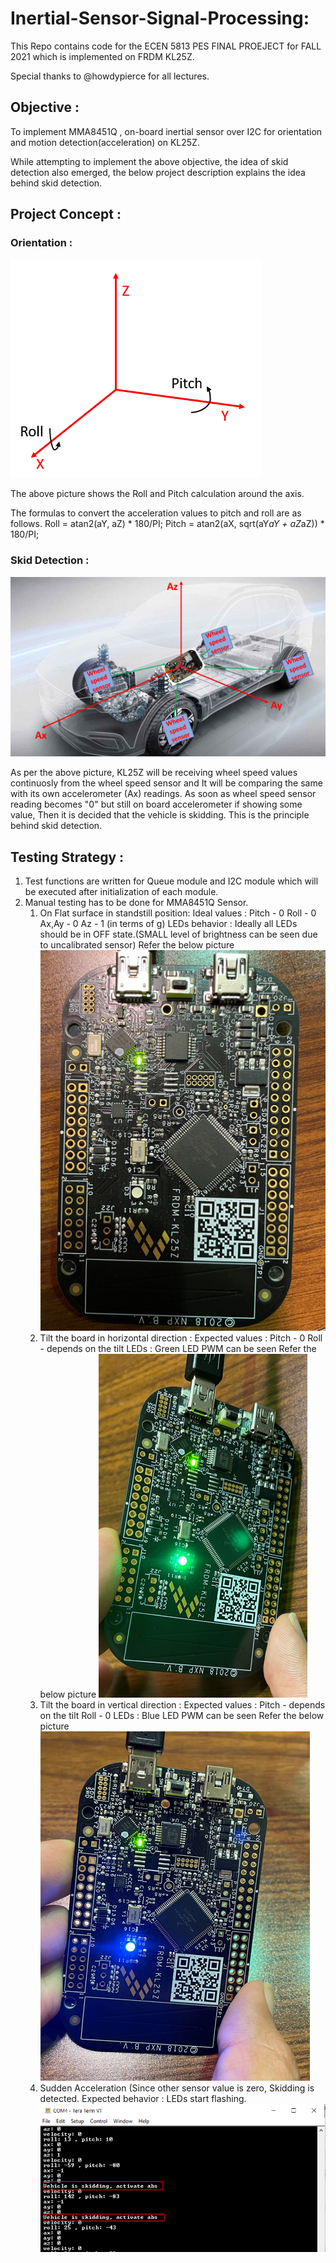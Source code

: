 # Inertial-Sensor-Signal-Processing: 

This Repo contains code for the ECEN 5813 PES FINAL PROEJECT for FALL 2021 which is implemented on FRDM KL25Z.

Special thanks to @howdypierce for all lectures.

## Objective : 
To implement MMA8451Q , on-board inertial sensor over I2C for orientation and motion detection(acceleration) on KL25Z.

While attempting to implement the above objective, the idea of skid detection also emerged, the below project description explains the idea behind skid detection. 

## Project Concept : 

###  Orientation :
![Roll and Pitch](Roll_and_pitch.png)

The above picture shows the Roll and Pitch calculation around the axis. 

The formulas to convert the acceleration values to pitch and roll are as follows.
Roll = atan2(aY, aZ) * 180/PI;
Pitch = atan2(aX, sqrt(aY*aY + aZ*aZ)) * 180/PI;

### Skid Detection :
![Project Idea](ProjectIdea.png)

As per the above picture, KL25Z will be receiving wheel speed values continuosly from the wheel speed sensor and It will be comparing the same with its own accelerometer (Ax) readings. As soon as wheel speed sensor reading becomes "0" but still on board accelerometer if showing some value, Then it is decided that the vehicle is skidding. This is the principle behind skid detection.

## Testing Strategy : 
1. Test functions are written for Queue module and I2C module which will be executed after initialization of each module.
2. Manual testing has to be done for MMA8451Q Sensor. 
   1. On Flat surface in standstill position:
             Ideal values : Pitch - 0
                            Roll  - 0
                            Ax,Ay - 0
                            Az    - 1 (in terms of g)
                            LEDs behavior : Ideally all LEDs should be in OFF state.(SMALL level of brightness can be seen due to uncalibrated sensor)
                           Refer the below picture 
                       ![Flat Surface ](Flatsurface.png)
   2. Tilt the board in horizontal direction :
           Expected values : Pitch - 0
                             Roll - depends on the tilt
                             LEDs : Green LED PWM can be seen
                             Refer the below picture 
                       ![ROLL](Roll.png)
   3. Tilt  the board in vertical direction :
           Expected values : Pitch - depends on the tilt
                             Roll - 0
                             LEDs : Blue LED PWM can be seen
                             Refer the below picture 
                       ![PITCH](Pitch.png)
   4. Sudden Acceleration (Since other sensor value is zero, Skidding is detected.
                            Expected behavior : LEDs start flashing.
                       ![Skid_detected](Skidding.png)

